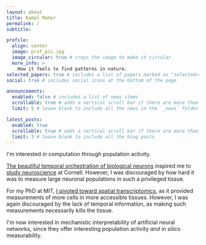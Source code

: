 ```yaml
---
layout: about
title: Kamal Maher
permalink: /
subtitle:

profile:
  align: center
  image: prof_pic.jpg
  image_circular: true # crops the image to make it circular
  more_info: >
    How it feels to find patterns in nature.
selected_papers: true # includes a list of papers marked as "selected={true}"
social: true # includes social icons at the bottom of the page

announcements:
  enabled: false # includes a list of news items
  scrollable: true # adds a vertical scroll bar if there are more than 3 news items
  limit: 5 # leave blank to include all the news in the `_news` folder

latest_posts:
  enabled: true
  scrollable: true # adds a vertical scroll bar if there are more than 3 new posts items
  limit: 3 # leave blank to include all the blog posts
---
```


I'm interested in computation through population activity.

[The beautiful temporal orchestration of biological neurons](https://www.nature.com/articles/nn.3643) inspired me to [study neuroscience](https://journals.physiology.org/doi/full/10.1152/jn.00078.2018) at Cornell.
However, I was discouraged by how hard it was to measure large neuronal populations in such a privileged tissue.

For my PhD at MIT, [I pivoted toward spatial transcriptomics](https://www.biorxiv.org/content/10.1101/2024.08.14.607982v1.abstract), as it provided measurements of more cells in more accessible tissues.
However, I was again discouraged by the lack of temporal information, as making such measurements necessarily kills the tissue.

I'm now interested in mechanistic interpretability of artificial neural networks, since they offer interesting population activity *and* in silico measurability.